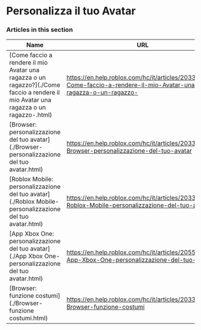 # Personalizza il tuo Avatar  
### Articles in this section
Name|URL
-|-
[Come faccio a rendere il mio Avatar una ragazza o un ragazzo?](./Come faccio a rendere il mio Avatar una ragazza o un ragazzo-.html) |https://en.help.roblox.com/hc/it/articles/203313700-Come-faccio-a-rendere-il-mio-Avatar-una-ragazza-o-un-ragazzo-
[Browser: personalizzazione del tuo avatar](./Browser- personalizzazione del tuo avatar.html) |https://en.help.roblox.com/hc/it/articles/203313600-Browser-personalizzazione-del-tuo-avatar
[Roblox Mobile: personalizzazione del tuo avatar](./Roblox Mobile- personalizzazione del tuo avatar.html) |https://en.help.roblox.com/hc/it/articles/203313510-Roblox-Mobile-personalizzazione-del-tuo-avatar
[App Xbox One: personalizzazione del tuo avatar](./App Xbox One- personalizzazione del tuo avatar.html) |https://en.help.roblox.com/hc/it/articles/205557353-App-Xbox-One-personalizzazione-del-tuo-avatar
[Browser: funzione costumi](./Browser- funzione costumi.html) |https://en.help.roblox.com/hc/it/articles/203313710-Browser-funzione-costumi